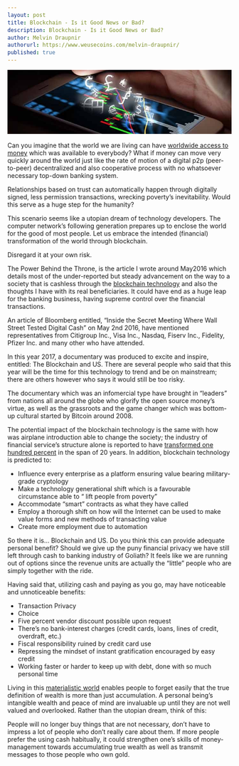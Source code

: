 ```yaml
---
layout: post
title: Blockchain - Is it Good News or Bad?
description: Blockchain - Is it Good News or Bad?
author: Melvin Draupnir
authorurl: https://www.weusecoins.com/melvin-draupnir/
published: true
---
```


<p><center><img src="/images/blockchain-good.jpg" alt="blockchain is good"/></center></p>

Can you imagine that the world we are living can have <a href="/guidelines-to-start-buying-and-investing-bitcoins/">worldwide access to money</a> which was available to everybody? What if money can move very quickly around the world just like the rate of motion of a digital p2p (peer-to-peer) decentralized and also cooperative process with no whatsoever necessary top-down banking system. 

Relationships based on trust can automatically happen through digitally signed, less permission transactions, wrecking poverty’s inevitability. Would this serve as a huge step for the humanity?

This scenario seems like a utopian dream of technology developers. The computer network’s following generation prepares up to enclose the world for the good of most people. Let us embrace the intended (financial) transformation of the world through blockchain. 

Disregard it at your own risk.

The Power Behind the Throne, is the article I wrote around May2016 which details most of the under-reported but steady advancement on the way to a society that is cashless through the <a href="/best-trusted-bitcoin-mining-contracts/">blockchain technology</a> and also the thoughts I have with its real beneficiaries. It could have end as a huge leap for the banking business, having supreme control over the financial transactions. 

An article of Bloomberg entitled, “Inside the Secret Meeting Where Wall Street Tested Digital Cash” on May 2nd 2016, have mentioned representatives from Citigroup Inc., Visa Inc., Nasdaq, Fiserv Inc., Fidelity, Pfizer Inc. and many other who have attended. 

In this year 2017, a documentary was produced to excite and inspire, entitled: The Blockchain and US. There are several people who said that this year will be the time for this technology to trend and be on mainstream; there are others however who says it would still be too risky. 

The documentary which was an infomercial type have brought in “leaders” from nations all around the globe who glorify the open source money’s virtue, as well as the grassroots and the game changer which was bottom-up cultural started by Bitcoin around 2008. 

The potential impact of the blockchain technology is the same with how was airplane introduction able to change the society; the industry of financial service’s structure alone is reported to have <a href="/miner-fees-added-to-bitpay-invoices/">transformed one hundred percent</a> in the span of 20 years. In addition, blockchain technology is predicted to:

<ul>
<li>Influence every enterprise as a platform ensuring value bearing military-grade cryptology</li>
<li>Make a technology generational shift which is a favourable circumstance able to “ lift people from poverty”</li>
<li>Accommodate “smart” contracts as what they have called</li>
<li>Employ a thorough shift on how will the Internet can be used to make value forms and new methods of transacting value</li>
<li>Create more employment due to automation</li>
</ul>
So there it is… Blockchain and US. Do you think this can provide adequate personal benefit?   Should we give up the puny financial privacy we have still left through cash to banking industry of Goliath? It feels like we are running out of options since the revenue units are actually the “little” people who are simply together with the ride.

Having said that, utilizing cash and paying as you go, may have noticeable and unnoticeable benefits:
<ul>
<li>Transaction Privacy</li>
<li>Choice</li>
<li>Five percent vendor discount possible upon request</li>
<li>There’s no bank-interest charges (credit cards, loans, lines of credit, overdraft, etc.)</li>
<li>Fiscal responsibility ruined by credit card use</li>
<li>Repressing the mindset of instant gratification encouraged by easy credit</li>
<li>Working faster or harder to  keep up with debt, done with so much personal time</li>
</ul>
Living in this <a href="/eft-drive-drives-bitcoin-for-quick-rebound/">materialistic world</a> enables people to forget easily that the true definition of wealth is more than just accumulation. A personal being’s intangible wealth and peace of mind are invaluable up until they are not well valued and overlooked. Rather than the utopian dream, think of this: 

People will no longer buy things that are not necessary, don’t have to impress a lot of people who don’t really care about them. If more people prefer the using cash habitually, it could strengthen one’s skills of money-management towards accumulating true wealth as well as transmit messages to those people who own gold. 
